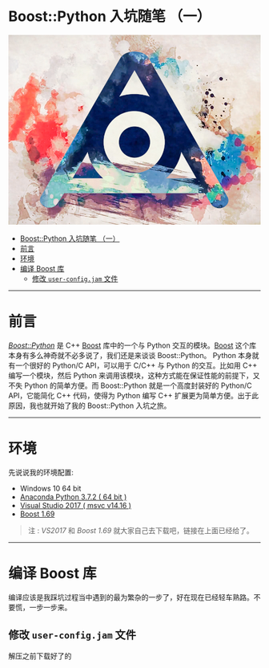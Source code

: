 # Boost::Python 入坑随笔 （一）

![](https://github.com/NagiSenbon/Boost_Python_Start/raw/master/pic/Amazarashi.jpg)

<!-- TOC -->

- [Boost::Python 入坑随笔 （一）](#boostpython-%E5%85%A5%E5%9D%91%E9%9A%8F%E7%AC%94-%E4%B8%80)
- [前言](#%E5%89%8D%E8%A8%80)
- [环境](#%E7%8E%AF%E5%A2%83)
- [编译 Boost 库](#%E7%BC%96%E8%AF%91-boost-%E5%BA%93)
	- [修改 `user-config.jam` 文件](#%E4%BF%AE%E6%94%B9-user-configjam-%E6%96%87%E4%BB%B6)

<!-- /TOC -->

---

# 前言

[_Boost::Python_](https://www.boost.org/doc/libs/1_69_0/libs/python/doc/html/index.html) 是 C++ [Boost](https://www.boost.org/) 库中的一个与 Python 交互的模块。[Boost](https://www.boost.org/) 这个库本身有多么神奇就不必多说了，我们还是来谈谈 Boost::Python。
Python 本身就有一个很好的 Python/C API，可以用于 C/C++ 与 Python 的交互。比如用 C++ 编写一个模块，然后 Python 来调用该模块，这种方式能在保证性能的前提下，又不失 Python 的简单方便。而 Boost::Python 就是一个高度封装好的 Python/C API，它能简化 C++ 代码，使得为 Python 编写 C++ 扩展更为简单方便。出于此原因，我也就开始了我的 Boost::Python 入坑之旅。

---

# 环境

先说说我的环境配置:

- Windows 10 64 bit
- [Anaconda Python 3.7.2 ( 64 bit )](https://www.anaconda.com/distribution/)
- [Visual Studio 2017 ( msvc v14.16 )](https://visualstudio.microsoft.com/vs/)
- [Boost 1.69](https://www.boost.org/users/history/version_1_69_0.html)

> 注 : _VS2017_ 和 _Boost 1.69_ 就大家自己去下载吧，链接在上面已经给了。

---

# 编译 Boost 库

编译应该是我踩坑过程当中遇到的最为繁杂的一步了，好在现在已经轻车熟路。不要慌，一步一步来。

## 修改 `user-config.jam` 文件
解压之前下载好了的 
